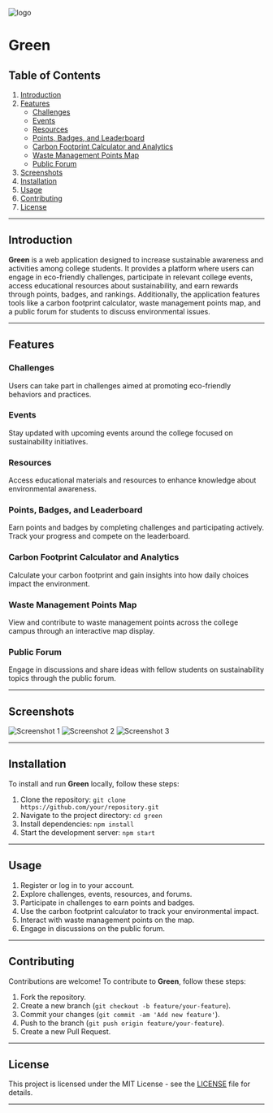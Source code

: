 ![logo](https://github.com/lakshyeahh/Final-Green/assets/121057440/949533f4-58c8-4f97-8c22-82900ad11850)
# Green

## Table of Contents

1. [Introduction](#introduction)
2. [Features](#features)
   - [Challenges](#challenges)
   - [Events](#events)
   - [Resources](#resources)
   - [Points, Badges, and Leaderboard](#points-badges-and-leaderboard)
   - [Carbon Footprint Calculator and Analytics](#carbon-footprint-calculator-and-analytics)
   - [Waste Management Points Map](#waste-management-points-map)
   - [Public Forum](#public-forum)
3. [Screenshots](#screenshots)
4. [Installation](#installation)
5. [Usage](#usage)
6. [Contributing](#contributing)
7. [License](#license)

---

## Introduction

**Green** is a web application designed to increase sustainable awareness and activities among college students. It provides a platform where users can engage in eco-friendly challenges, participate in relevant college events, access educational resources about sustainability, and earn rewards through points, badges, and rankings. Additionally, the application features tools like a carbon footprint calculator, waste management points map, and a public forum for students to discuss environmental issues.

---

## Features

### Challenges

Users can take part in challenges aimed at promoting eco-friendly behaviors and practices.

### Events

Stay updated with upcoming events around the college focused on sustainability initiatives.

### Resources

Access educational materials and resources to enhance knowledge about environmental awareness.

### Points, Badges, and Leaderboard

Earn points and badges by completing challenges and participating actively. Track your progress and compete on the leaderboard.

### Carbon Footprint Calculator and Analytics

Calculate your carbon footprint and gain insights into how daily choices impact the environment.

### Waste Management Points Map

View and contribute to waste management points across the college campus through an interactive map display.

### Public Forum

Engage in discussions and share ideas with fellow students on sustainability topics through the public forum.

---

## Screenshots

![Screenshot 1](./screenshots/screenshot1.png)
![Screenshot 2](./screenshots/screenshot2.png)
![Screenshot 3](./screenshots/screenshot3.png)

---

## Installation

To install and run **Green** locally, follow these steps:

1. Clone the repository: `git clone https://github.com/your/repository.git`
2. Navigate to the project directory: `cd green`
3. Install dependencies: `npm install`
4. Start the development server: `npm start`

---

## Usage

1. Register or log in to your account.
2. Explore challenges, events, resources, and forums.
3. Participate in challenges to earn points and badges.
4. Use the carbon footprint calculator to track your environmental impact.
5. Interact with waste management points on the map.
6. Engage in discussions on the public forum.

---

## Contributing

Contributions are welcome! To contribute to **Green**, follow these steps:

1. Fork the repository.
2. Create a new branch (`git checkout -b feature/your-feature`).
3. Commit your changes (`git commit -am 'Add new feature'`).
4. Push to the branch (`git push origin feature/your-feature`).
5. Create a new Pull Request.

---

## License

This project is licensed under the MIT License - see the [LICENSE](./LICENSE) file for details.

---
